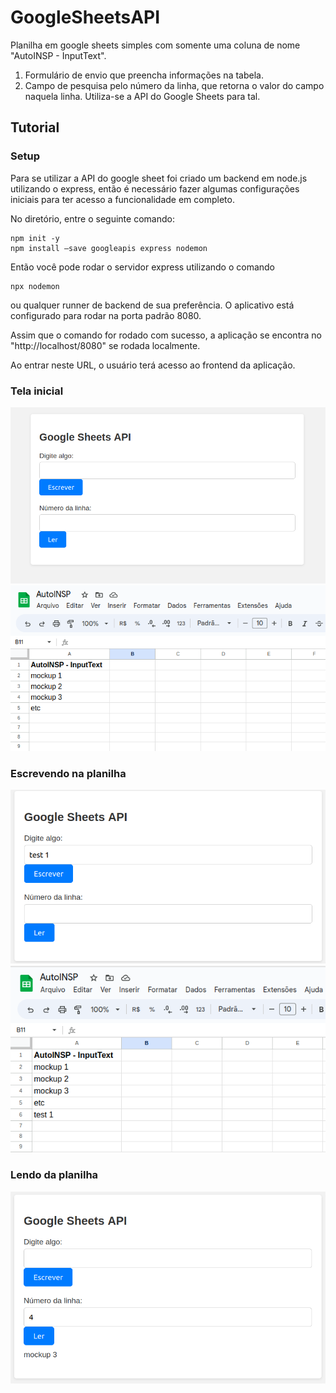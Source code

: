 # GoogleSheetsAPI
Planilha em google sheets simples com somente uma coluna de nome "AutoINSP - InputText". 
1. Formulário de envio que preencha informações na tabela. 
2. Campo de pesquisa pelo número da linha, que retorna o valor do campo naquela linha. Utiliza-se a API do Google Sheets para tal.

## Tutorial

### Setup 

Para se utilizar a API do google sheet foi criado um backend em 
node.js utilizando o express, então é necessário fazer algumas configurações
iniciais para ter acesso a funcionalidade em completo. 

No diretório, entre o seguinte comando: 

```
npm init -y 
npm install –save googleapis express nodemon
```

Então você pode rodar o servidor express utilizando o comando 

```
npx nodemon
```

ou qualquer runner de backend de sua preferência.
O aplicativo está configurado para rodar na porta padrão 8080.

Assim que o comando for rodado com sucesso, a aplicação se encontra 
no "http://localhost/8080" se rodada localmente.

Ao entrar neste URL, o usuário terá acesso ao frontend da aplicação. 

### Tela inicial
![initial_screen](screenshots/initial_screen.png)
![sheets](screenshots/sheets.png)

### Escrevendo na planilha
![write](screenshots/write.png)
![sheet_after](screenshots/sheet_after.png)

### Lendo da planilha
![read_row](screenshots/read_row.png)




